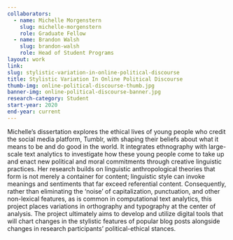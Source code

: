 ```yaml
---
collaborators:
  - name: Michelle Morgenstern
    slug: michelle-morgenstern
    role: Graduate Fellow
  - name: Brandon Walsh
    slug: brandon-walsh
    role: Head of Student Programs
layout: work
link:
slug: stylistic-variation-in-online-political-discourse
title: Stylistic Variation In Online Political Discourse
thumb-img: online-political-discourse-thumb.jpg
banner-img: online-political-discourse-banner.jpg
research-category: Student
start-year: 2020
end-year: current
---
```

Michelle’s dissertation explores the ethical lives of young people who credit the social media platform, Tumblr, with shaping their beliefs about what it means to be and do good in the world. It integrates ethnography with large-scale text analytics to investigate how these young people come to take up and enact new political and moral commitments through creative linguistic practices. Her research builds on linguistic anthropological theories that form is not merely a container for content; linguistic style can invoke meanings and sentiments that far exceed referential content. Consequently, rather than eliminating the ‘noise’ of capitalization, punctuation, and other non-lexical features, as is common in computational text analytics, this project places variations in orthography and typography at the center of analysis. The project ultimately aims to develop and utilize digital tools that will chart changes in the stylistic features of popular blog posts alongside changes in research participants’ political-ethical stances.
